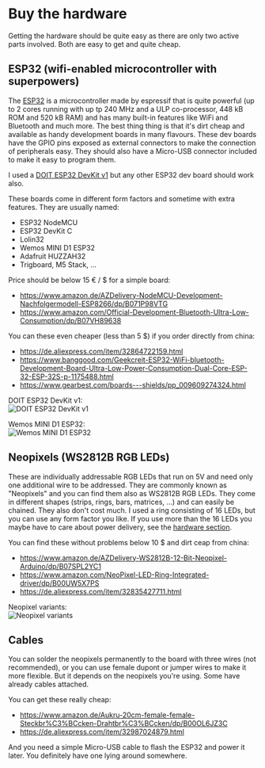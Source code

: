# Buy the hardware

Getting the hardware should be quite easy as there are only two active parts involved. Both are easy to get and quite cheap.

## ESP32 (wifi-enabled microcontroller with superpowers)

The [ESP32](http://esp32.net/) is a microcontroller made by espressif that is quite powerful (up to 2 cores running with up tp 240 MHz and a ULP co-processor, 448 kB ROM and 520 kB RAM) and has many built-in features like WiFi and Bluetooth and much more. The best thing thing is that it's dirt cheap and available as handy development boards in many flavours. These dev boards have the GPIO pins exposed as external connectors to make the connection of peripherals easy. They should also have a Micro-USB connector included to make it easy to program them.

I used a [DOIT ESP32 DevKit v1](https://docs.zerynth.com/latest/official/board.zerynth.doit_esp32/docs/index.html) but any other ESP32 dev board should work also.

These boards come in different form factors and sometime with extra features. They are usually named:
- ESP32 NodeMCU 
- ESP32 DevKit C
- Lolin32
- Wemos MINI D1 ESP32
- Adafruit HUZZAH32
- Trigboard, M5 Stack, ...

Price should be below 15 € / $ for a simple board:
- https://www.amazon.de/AZDelivery-NodeMCU-Development-Nachfolgermodell-ESP8266/dp/B071P98VTG
- https://www.amazon.com/Official-Development-Bluetooth-Ultra-Low-Consumption/dp/B07VH89638

You can these even cheaper (less than 5 $) if you order directly from china:
- https://de.aliexpress.com/item/32864722159.html
- https://www.banggood.com/Geekcreit-ESP32-WiFi-bluetooth-Development-Board-Ultra-Low-Power-Consumption-Dual-Core-ESP-32-ESP-32S-p-1175488.html
- https://www.gearbest.com/boards---shields/pp_009609274324.html

DOIT ESP32 DevKit v1:  
![DOIT ESP32 DevKit v1](https://github.com/toblum/ESPTeamsPresence/raw/master/docs/pics/doit_esp32_board.jpg)


Wemos MINI D1 ESP32:  
![Wemos MINI D1 ESP32](https://github.com/toblum/ESPTeamsPresence/raw/master/docs/pics/wemos_d1_mini_esp32.jpg)

## Neopixels (WS2812B RGB LEDs)

These are individually addressable RGB LEDs that run on 5V and need only one additional wire to be addressed. They are commonly known as "Neopixels" and you can find them also as WS2812B RGB LEDs. They come in different shapes (strips, rings, bars, matrices, ...) and can easily be chained. They also don't cost much. I used a ring consisting of 16 LEDs, but you can use any form factor you like. If you use more than the 16 LEDs you maybe have to care about power delivery, see the [hardware section](build/hardware).

You can find these without problems below 10 $ and dirt ceap from china:
- https://www.amazon.de/AZDelivery-WS2812B-12-Bit-Neopixel-Arduino/dp/B07SPL2YC1
- https://www.amazon.com/NeoPixel-LED-Ring-Integrated-driver/dp/B00UW5X7PS
- https://de.aliexpress.com/item/32835427711.html

Neopixel variants:  
![Neopixel variants](https://github.com/toblum/ESPTeamsPresence/raw/master/docs/pics/neopixels.jpg)


## Cables

You can solder the neopixels permanently to the board with three wires (not recommended), or you can use female dupont or jumper wires to make it more flexible. But it depends on the neopixels you're using. Some have already cables attached.

You can get these really cheap:
- https://www.amazon.de/Aukru-20cm-female-female-Steckbr%C3%BCcken-Drahtbr%C3%BCcken/dp/B00OL6JZ3C
- https://de.aliexpress.com/item/32987024879.html

And you need a simple Micro-USB cable to flash the ESP32 and power it later. You definitely have one lying around somewhere. 